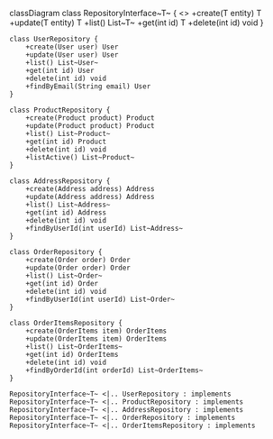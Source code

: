 classDiagram
    class RepositoryInterface~T~ {
        <<interface>>
        +create(T entity) T
        +update(T entity) T
        +list() List~T~
        +get(int id) T
        +delete(int id) void
    }

    class UserRepository {
        +create(User user) User
        +update(User user) User
        +list() List~User~
        +get(int id) User
        +delete(int id) void
        +findByEmail(String email) User
    }

    class ProductRepository {
        +create(Product product) Product
        +update(Product product) Product
        +list() List~Product~
        +get(int id) Product
        +delete(int id) void
        +listActive() List~Product~
    }

    class AddressRepository {
        +create(Address address) Address
        +update(Address address) Address
        +list() List~Address~
        +get(int id) Address
        +delete(int id) void
        +findByUserId(int userId) List~Address~
    }

    class OrderRepository {
        +create(Order order) Order
        +update(Order order) Order
        +list() List~Order~
        +get(int id) Order
        +delete(int id) void
        +findByUserId(int userId) List~Order~
    }

    class OrderItemsRepository {
        +create(OrderItems item) OrderItems
        +update(OrderItems item) OrderItems
        +list() List~OrderItems~
        +get(int id) OrderItems
        +delete(int id) void
        +findByOrderId(int orderId) List~OrderItems~
    }
 
    RepositoryInterface~T~ <|.. UserRepository : implements
    RepositoryInterface~T~ <|.. ProductRepository : implements
    RepositoryInterface~T~ <|.. AddressRepository : implements
    RepositoryInterface~T~ <|.. OrderRepository : implements
    RepositoryInterface~T~ <|.. OrderItemsRepository : implements